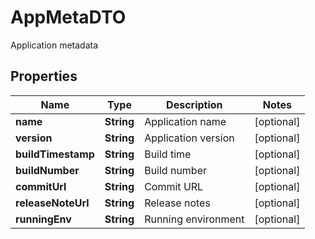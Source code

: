 

# AppMetaDTO

Application metadata

## Properties

| Name | Type | Description | Notes |
|------------ | ------------- | ------------- | -------------|
|**name** | **String** | Application name |  [optional] |
|**version** | **String** | Application version |  [optional] |
|**buildTimestamp** | **String** | Build time |  [optional] |
|**buildNumber** | **String** | Build number |  [optional] |
|**commitUrl** | **String** | Commit URL |  [optional] |
|**releaseNoteUrl** | **String** | Release notes |  [optional] |
|**runningEnv** | **String** | Running environment |  [optional] |




